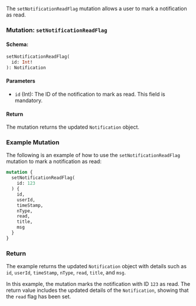 The `setNotificationReadFlag` mutation allows a user to mark a notification as read.

### Mutation: `setNotificationReadFlag`

#### Schema:
```graphql
setNotificationReadFlag(
  id: Int!
): Notification
```

#### Parameters

- `id` (Int): The ID of the notification to mark as read. This field is mandatory.

#### Return

The mutation returns the updated `Notification` object.

### Example Mutation

The following is an example of how to use the `setNotificationReadFlag` mutation to mark a notification as read:

```graphql
mutation {
  setNotificationReadFlag(
    id: 123
  ) {
    id,
    userId,
    timeStamp,
    nType,
    read,
    title,
    msg
  }
}
```

### Return

The example returns the updated `Notification` object with details such as `id`, `userId`, `timeStamp`, `nType`, `read`, `title`, and `msg`.

In this example, the mutation marks the notification with ID `123` as read. The return value includes the updated details of the `Notification`, showing that the `read` flag has been set.
